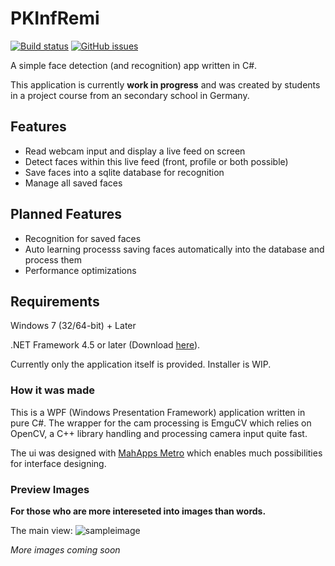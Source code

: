 # PKInfRemi

[![Build status](https://ci.appveyor.com/api/projects/status/aaut18bj6qoj7bd7/branch/faceDetection?svg=true)](https://ci.appveyor.com/project/chris579/pkinfremi/branch/faceDetection)
[![GitHub issues](https://img.shields.io/github/issues/chris579/PKInfRemi.svg)](https://github.com/chris579/PKInfRemi/issues)

A simple face detection (and recognition) app written in C#.

This application is currently **work in progress** and was created by students in a project course from an secondary school in Germany.

## Features
- Read webcam input and display a live feed on screen
- Detect faces within this live feed (front, profile or both possible)
- Save faces into a sqlite database for recognition
- Manage all saved faces

## Planned Features
- Recognition for saved faces
- Auto learning processs saving faces automatically into the database and process them
- Performance optimizations

## Requirements

Windows 7 (32/64-bit) + Later

.NET Framework 4.5 or later (Download [here](https://www.microsoft.com/de-de/download/details.aspx?id=30653)).

Currently only the application itself is provided. Installer is WIP.

### How it was made

This is a WPF (Windows Presentation Framework) application written in pure C#. 
The wrapper for the cam processing is EmguCV which relies on OpenCV, a C++ library handling and processing camera input quite fast.

The ui was designed with [MahApps Metro](http://mahapps.com/) which enables much possibilities for interface designing. 

### Preview Images

**For those who are more intereseted into images than words.**

The main view:
![sampleimage](https://cloud.githubusercontent.com/assets/6552521/16057185/29dec3aa-3279-11e6-8d64-4f59fc86e648.png)

*More images coming soon*
